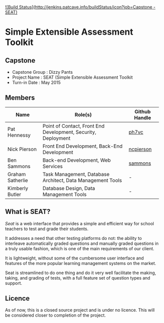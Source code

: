 [![Build Status](http://jenkins.patcave.info/buildStatus/icon?job=Capstone - SEAT)](http://jenkins.patcave.info/job/Capstone%20-%20SEAT/)

# Simple Extensible Assessment Toolkit

## Capstone
* Capstone Group : Dizzy Pants
* Project Name   : SEAT (Simple Extensible Assessment Toolkit
* Turn-in Date   : May 2015

## Members
 Name             | Role(s)                                                       | Github Handle
 ---------------- | ------------------------------------------------------------- | -------------
 Pat Hennessy     | Point of Contact, Front End Development, Security, Deployment | [ph7vc](http://github.com/ph7vc)
 Nick Pierson     | Front End Development, Back-End Development                   | [ncpierson](http://github.com/ncpierson)
 Ben Sammons      | Back-end Development, Web Services                            | [sammons](http://github.com/sammons)
 Graham Satherlie | Task Management, Database Architect, Data Management Tools    | -
 Kimberly Butler  | Database Design, Data Management Tools                        | -


## What is SEAT?

 *Seat* is a web interface that provides a simple and efficient way for school teachers to test and grade their students. 
 
 It addresses a need that other testing platforms do not: the ability to interleave automatically graded questions and manually graded questions in a truly usable fashion, which is one of the main requirements of our client. 
 
 It is lightweight, without some of the cumbersome user interface and features of the more popular learning management systems on the market. 
 
 Seat is streamlined to do one thing and do it very well facilitate the making, taking, and grading of tests, with a full feature set of question types and support.


## Licence

 As of now, this is a closed source project and is under no licence. This will be considered closer to completion of the project.
